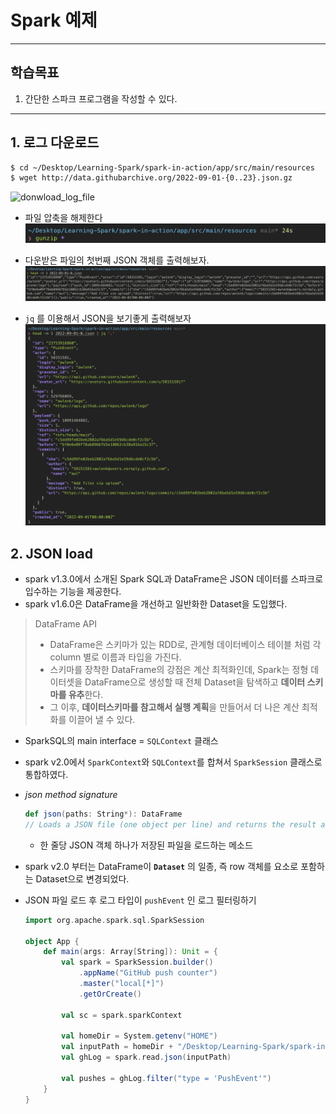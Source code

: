 # Spark 예제

---

## 학습목표
1. 간단한 스파크 프로그램을 작성할 수 있다.

---

## 1. 로그 다운로드
```bash
$ cd ~/Desktop/Learning-Spark/spark-in-action/app/src/main/resources
$ wget http://data.githubarchive.org/2022-09-01-{0..23}.json.gz
```
![donwload_log_file](images/2022/10/donwload-log-file.png)

- 파일 압축을 해제한다
![gunzip](images/2022/10/gunzip.png)

- 다운받은 파일의 첫번째 JSON 객체를 출력해보자.
![head_json_log](images/2022/10/head-json-log.png)

- `jq` 를 이용해서 JSON을 보기좋게 출력해보자
![jq_json](images/2022/10/jq-json.png)

## 2. JSON load
- spark v1.3.0에서 소개된 Spark SQL과 DataFrame은 JSON 데이터를 스파크로 입수하는 기능을 제공한다.
- spark v1.6.0은 DataFrame을 개선하고 일반화한 Dataset을 도입했다.

> DataFrame API
> - DataFrame은 스키마가 있는 RDD로,
> 관계형 데이터베이스 테이블 처럼 각 column 별로 이름과 타입을 가진다.
> - 스키마를 장착한 DataFrame의 강점은 계산 최적화인데, Spark는 정형 데이터셋을 DataFrame으로 생성할 때 전체 Dataset을 탐색하고 **데이터 스키마를 유추**한다.
> - 그 이후, **데이터스키마를 참고해서 실행 계획**을 만들어서 더 나은 계산 최적화를 이끌어 낼 수 있다.

- SparkSQL의 main interface = `SQLContext` 클래스
- spark v2.0에서 `SparkContext`와 `SQLContext`를 합쳐서 `SparkSession` 클래스로 통합하였다.


- *json method signature*
   ```scala
   def json(paths: String*): DataFrame
   // Loads a JSON file (one object per line) and returns the result as a [[DataFrame]].
   ```
   - 한 줄당 JSON 객체 하나가 저장된 파일을 로드하는 메소드


- spark v2.0 부터는 DataFrame이 **`Dataset`** 의 일종, 즉 row 객체를 요소로 포함하는 Dataset으로 변경되었다.

- JSON 파일 로드 후 로그 타입이 `pushEvent` 인 로그 필터링하기
   ```scala
   import org.apache.spark.sql.SparkSession

   object App {
       def main(args: Array[String]): Unit = {
           val spark = SparkSession.builder()
               .appName("GitHub push counter")
               .master("local[*]")
               .getOrCreate()

           val sc = spark.sparkContext

           val homeDir = System.getenv("HOME")
           val inputPath = homeDir + "/Desktop/Learning-Spark/spark-in-action/app/src/main/resources/2022-09-01-0.json"
           val ghLog = spark.read.json(inputPath)

           val pushes = ghLog.filter("type = 'PushEvent'")
       }
   }
   ```
